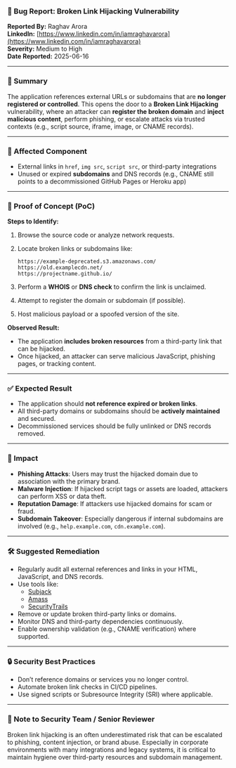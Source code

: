 ### 🐞 Bug Report: Broken Link Hijacking Vulnerability

**Reported By:** Raghav Arora  
**LinkedIn:** [https://www.linkedin.com/in/iamraghavarora](https://www.linkedin.com/in/iamraghavarora)  
**Severity:** Medium to High  
**Date Reported:** 2025-06-16

---

### 📄 Summary

The application references external URLs or subdomains that are **no longer registered or controlled**. This opens the door to a **Broken Link Hijacking** vulnerability, where an attacker can **register the broken domain** and **inject malicious content**, perform phishing, or escalate attacks via trusted contexts (e.g., script source, iframe, image, or CNAME records).

---

### 📌 Affected Component

- External links in `href`, `img src`, `script src`, or third-party integrations
- Unused or expired **subdomains** and DNS records (e.g., CNAME still points to a decommissioned GitHub Pages or Heroku app)

---

### 🚨 Proof of Concept (PoC)

**Steps to Identify:**

1. Browse the source code or analyze network requests.
2. Locate broken links or subdomains like:

   ```
   https://example-deprecated.s3.amazonaws.com/
   https://old.examplecdn.net/
   https://projectname.github.io/
   ```

3. Perform a **WHOIS** or **DNS check** to confirm the link is unclaimed.
4. Attempt to register the domain or subdomain (if possible).
5. Host malicious payload or a spoofed version of the site.

**Observed Result:**

- The application **includes broken resources** from a third-party link that can be hijacked.
- Once hijacked, an attacker can serve malicious JavaScript, phishing pages, or tracking content.

---

### ✅ Expected Result

- The application should **not reference expired or broken links**.
- All third-party domains or subdomains should be **actively maintained** and secured.
- Decommissioned services should be fully unlinked or DNS records removed.

---

### 🎯 Impact

- **Phishing Attacks**: Users may trust the hijacked domain due to association with the primary brand.
- **Malware Injection**: If hijacked script tags or assets are loaded, attackers can perform XSS or data theft.
- **Reputation Damage**: If attackers use hijacked domains for scam or fraud.
- **Subdomain Takeover**: Especially dangerous if internal subdomains are involved (e.g., `help.example.com`, `cdn.example.com`).

---

### 🛠️ Suggested Remediation

- Regularly audit all external references and links in your HTML, JavaScript, and DNS records.
- Use tools like:
  - [Subjack](https://github.com/haccer/subjack)
  - [Amass](https://github.com/owasp-amass/amass)
  - [SecurityTrails](https://securitytrails.com/)
- Remove or update broken third-party links or domains.
- Monitor DNS and third-party dependencies continuously.
- Enable ownership validation (e.g., CNAME verification) where supported.

---

### 🔒 Security Best Practices

- Don’t reference domains or services you no longer control.
- Automate broken link checks in CI/CD pipelines.
- Use signed scripts or Subresource Integrity (SRI) where applicable.

---

### 🙏 Note to Security Team / Senior Reviewer

Broken link hijacking is an often underestimated risk that can be escalated to phishing, content injection, or brand abuse. Especially in corporate environments with many integrations and legacy systems, it is critical to maintain hygiene over third-party resources and subdomain management.
